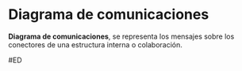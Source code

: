 # Diagrama de comunicaciones
**Diagrama de comunicaciones**, se representa los mensajes sobre los conectores de una estructura interna o colaboración.

#ED 